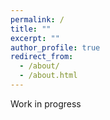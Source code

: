 ```yaml
---
permalink: /
title: ""
excerpt: ""
author_profile: true
redirect_from: 
  - /about/
  - /about.html
---
```


Work in progress
